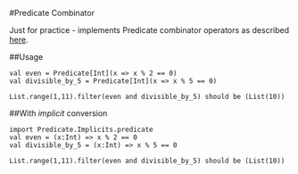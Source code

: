 #Predicate Combinator

Just for practice - implements Predicate combinator operators as described [here](http://frankthomas.name/blog/2012/08/combining_predicates_in_scala/).

##Usage

	val even = Predicate[Int](x => x % 2 == 0)
	val divisible_by_5 = Predicate[Int](x => x % 5 == 0)
	
	List.range(1,11).filter(even and divisible_by_5) should be (List(10))

##With _implicit_ conversion

	import Predicate.Implicits.predicate
	val even = (x:Int) => x % 2 == 0
	val divisible_by_5 = (x:Int) => x % 5 == 0
	
	List.range(1,11).filter(even and divisible_by_5) should be (List(10))
